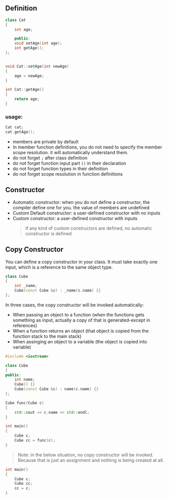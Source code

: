 ## Definition

```cpp
class Cat
{
    int age;

    public:
    void setAge(int age);
    int getAge();
};


void Cat::setAge(int newAge)
{
    age = newAge;
}

int Cat::getAge()
{
    return age;
}
```

### usage:

```cpp
Cat cat;
cat.getAge();
```

- members are private by default
- In member function definitions, you do not need to specify the member scope resolution. it will automatically understand them.
- do not forget `;` after class definition
- do not forget function input part `()` in their declaration
- do not forget function types in their definition
- do not forget scope resolution in function definitions

## Constructor

- Automatic constructor: when you do not define a constructor, the compiler define one for you. the value of members are undefined
- Custom Default constructor: a user-defined constructor with no inputs
- Custom constructor: a user-defined constructor with inputs
  > if any kind of custom constructors are defined, no automatic constructor is defined

## Copy Constructor

You can define a copy constructor in your class. It must take exactly one input, which is a reference to the same object type.

```cpp
class Cube
{
    int _name;
    Cube(const Cube &c) : _name(c.name) {}
};
```

In three cases, the copy constructor will be invoked automatically:

- When passing an object to a function (when the functions gets something as input, actually a copy of that is generated-except in references)
- When a function returns an object (that object is copied from the function stack to the main stack)
- When assinging an object to a variable (the object is copied into variable)

```cpp
#include <iostream>

class Cube
{
public:
    int name;
    Cube() {}
    Cube(const Cube &c) : name(c.name) {}
};

Cube func(Cube c)
{
    std::cout << c.name << std::endl;
}

int main()
{
    Cube c;
    Cube cc = func(c);
}
```

> Note: in the below situation, no copy constructor will be invoked. Because that is just an assignment and nothing is being created at all.

```cpp
int main()
{
    Cube c;
    Cube cc;
    cc = c;
}
```
